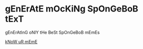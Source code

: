# gEnErAtE mOcKiNg SpOnGeBoB tExT

gEnErAtInG oNlY tHe BeSt SpOnGeBoB mEmEs

[kNoW uR mEmE](https://knowyourmeme.com/memes/mocking-spongebob)
